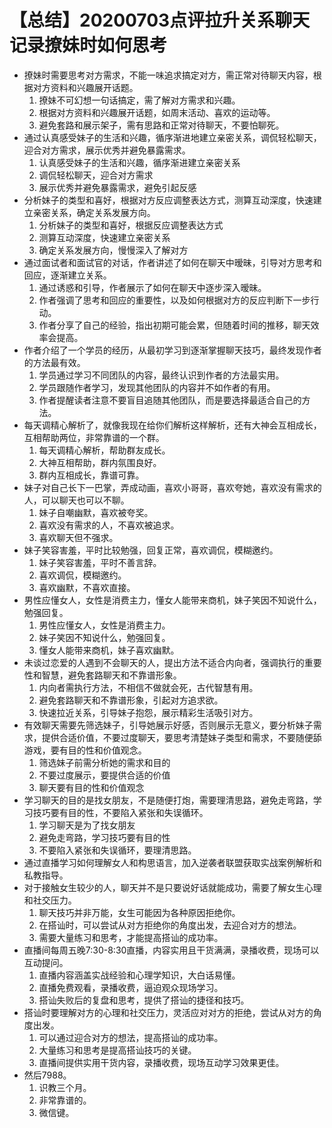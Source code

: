 # 【总结】20200703点评拉升关系聊天记录撩妹时如何思考

-   撩妹时需要思考对方需求，不能一味追求搞定对方，需正常对待聊天内容，根据对方资料和兴趣展开话题。
    1.  撩妹不可幻想一句话搞定，需了解对方需求和兴趣。
    2.  根据对方资料和兴趣展开话题，如周末活动、喜欢的运动等。
    3.  避免套路和展示架子，需有思路和正常对待聊天，不要怕聊死。
-   通过认真感受妹子的生活和兴趣，循序渐进地建立亲密关系，调侃轻松聊天，迎合对方需求，展示优秀并避免暴露需求。
    1.  认真感受妹子的生活和兴趣，循序渐进建立亲密关系
    2.  调侃轻松聊天，迎合对方需求
    3.  展示优秀并避免暴露需求，避免引起反感
-   分析妹子的类型和喜好，根据对方反应调整表达方式，测算互动深度，快速建立亲密关系，确定关系发展方向。
    1.  分析妹子的类型和喜好，根据反应调整表达方式
    2.  测算互动深度，快速建立亲密关系
    3.  确定关系发展方向，慢慢深入了解对方
-   通过面试者和面试官的对话，作者讲述了如何在聊天中暧昧，引导对方思考和回应，逐渐建立关系。
    1.  通过诱惑和引导，作者展示了如何在聊天中逐步深入暧昧。
    2.  作者强调了思考和回应的重要性，以及如何根据对方的反应判断下一步行动。
    3.  作者分享了自己的经验，指出初期可能会累，但随着时间的推移，聊天效率会提高。
-   作者介绍了一个学员的经历，从最初学习到逐渐掌握聊天技巧，最终发现作者的方法最有效。
    1.  学员通过学习不同团队的内容，最终认识到作者的方法最实用。
    2.  学员跟随作者学习，发现其他团队的内容并不如作者的有用。
    3.  作者提醒读者注意不要盲目追随其他团队，而是要选择最适合自己的方法。
-   每天调精心解析了，就像我现在给你们解析这样解析，还有大神会互相成长，互相帮助两位，非常靠谱的一个群。
    1.  每天调精心解析，帮助群友成长。
    2.  大神互相帮助，群内氛围良好。
    3.  群内互相成长，靠谱可靠。
-   妹子对自己长下一巴掌，弄成动画，喜欢小哥哥，喜欢夸她，喜欢没有需求的人，可以聊天也可以不聊。
    1.  妹子自嘲幽默，喜欢被夸奖。
    2.  喜欢没有需求的人，不喜欢被追求。
    3.  喜欢聊天但不强求。
-   妹子笑容害羞，平时比较勉强，回复正常，喜欢调侃，模糊邀约。
    1.  妹子笑容害羞，平时不善言辞。
    2.  喜欢调侃，模糊邀约。
    3.  喜欢幽默，不喜欢直接。
-   男性应懂女人，女性是消费主力，懂女人能带来商机，妹子笑因不知说什么，勉强回复。
    1.  男性应懂女人，女性是消费主力。
    2.  妹子笑因不知说什么，勉强回复。
    3.  懂女人能带来商机，妹子喜欢幽默。
-   未谈过恋爱的人遇到不会聊天的人，提出方法不适合内向者，强调执行的重要性和智慧，避免套路聊天和不靠谱形象。
    1.  内向者需执行方法，不相信不做就会死，古代智慧有用。
    2.  避免套路聊天和不靠谱形象，引起对方追求欲。
    3.  快速拉近关系，引导妹子抱怨，展示精彩生活吸引对方。
-   有效聊天需要先筛选妹子，引导她展示好感，否则展示无意义，要分析妹子需求，提供合适价值，不要过度聊天，要思考清楚妹子类型和需求，不要随便舔游戏，要有目的性和价值观念。
    1.  筛选妹子前需分析她的需求和目的
    2.  不要过度展示，要提供合适的价值
    3.  聊天要有目的性和价值观念
-   学习聊天的目的是找女朋友，不是随便打炮，需要理清思路，避免走弯路，学习技巧要有目的性，不要陷入紧张和失误循环。
    1.  学习聊天是为了找女朋友
    2.  避免走弯路，学习技巧要有目的性
    3.  不要陷入紧张和失误循环，要理清思路。
-   通过直播学习如何理解女人和构思语言，加入逆袭者联盟获取实战案例解析和私教指导。
-   对于接触女生较少的人，聊天并不是只要说好话就能成功，需要了解女生心理和社交压力。
    1.  聊天技巧并非万能，女生可能因为各种原因拒绝你。
    2.  在搭讪时，可以尝试从对方拒绝你的角度出发，去迎合对方的想法。
    3.  需要大量练习和思考，才能提高搭讪的成功率。
-   直播间每周五晚7:30-8:30直播，内容实用且干货满满，录播收费，现场可以互动提问。
    1.  直播内容涵盖实战经验和心理学知识，大白话易懂。
    2.  直播免费观看，录播收费，逼迫观众现场学习。
    3.  搭讪失败后的复盘和思考，提供了搭讪的捷径和技巧。
-   搭讪时要理解对方的心理和社交压力，灵活应对对方的拒绝，尝试从对方的角度出发。
    1.  可以通过迎合对方的想法，提高搭讪的成功率。
    2.  大量练习和思考是提高搭讪技巧的关键。
    3.  直播间提供实用干货内容，录播收费，现场互动学习效果更佳。
-   然后7988。
    1.  识教三个月。
    2.  非常靠谱的。
    3.  微信键。